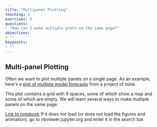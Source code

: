```yaml
---
title: "Multipanel Plotting"
teaching: 0
exercises: 0
questions:
- "How can I make multiple plots on the same page?"
objectives:
- ""
keypoints:
- ""
---
```


## Multi-panel Plotting

Often we want to plot multiple panels on a single page.   As an example, here's a [plot of multiple model forecasts](http://cola.gmu.edu/subx/forecasts/forecasts.html)  from a project of mine. 

This plot contains a grid with 9 spaces, some of which show a map and some of which are empty.  We will learn several ways to make multiple panels on the same page. 

[Link to notebook](https://github.com/kpegion/clim680-codes/blob/gh-pages/src/multipanel.ipynb)
If it does not load (or does not load the figures and animation), go to nbviewer.jupyter.org and enter it in the search bar.



